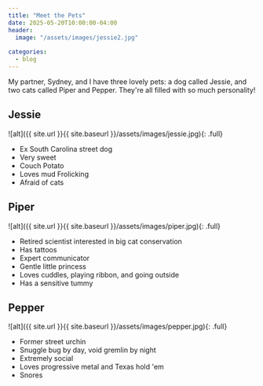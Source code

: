 ```yaml
---
title: "Meet the Pets"
date: 2025-05-20T10:00:00-04:00
header:
  image: "/assets/images/jessie2.jpg"
      
categories:
  - blog
---
```


My partner, Sydney, and I have three lovely pets: a dog called Jessie, and two cats called Piper and Pepper. They're all filled with so much personality! 

## Jessie
![alt]({{ site.url }}{{ site.baseurl }}/assets/images/jessie.jpg){: .full}
- Ex South Carolina street dog
- Very sweet
- Couch Potato
- Loves mud Frolicking
- Afraid of cats

## Piper
![alt]({{ site.url }}{{ site.baseurl }}/assets/images/piper.jpg){: .full}
- Retired scientist interested in big cat conservation
- Has tattoos
- Expert communicator
- Gentle little princess
- Loves cuddles, playing ribbon, and going outside
- Has a sensitive tummy

## Pepper
![alt]({{ site.url }}{{ site.baseurl }}/assets/images/pepper.jpg){: .full}
- Former street urchin
- Snuggle bug by day, void gremlin by night
- Extremely social
- Loves progressive metal and Texas hold 'em
- Snores
